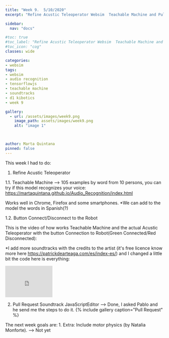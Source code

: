 ```yaml
---
title: "Week 9.  5/10/2020"
excerpt: "Refine Acustic Teleoperator Websim  Teachable Machine and Pull Request Soundtrack JS Editor "

sidebar:
  nav: "docs"

#toc: true
#toc_label: "Refine Acustic Teleoperator Websim  Teachable Machine and Pull Request Soundtrack JS Editor "
#toc_icon: "cog"
classes: wide

categories:
- websim
tags:
- websim
- audio recognition
- tensorflowjs
- teachable machine
- soundtracks
- d1 kibotics
- week 9

gallery:
  - url: /assets/images/week9.png
    image_path: assets/images/week9.png
    alt: "image 1"
  


author: Marta Quintana
pinned: false
---
```


This week I had to do:
1. Refine Acustic Teleoperator 

1.1. Teachable Machine --> 105 examples by word from 10 persons, you can try if this model recognizes your voice:
  https://martaquintana.github.io/Audio_Recognition/index.html
  
  Works well in Chrome, Firefox and some smartphones. 
 *We can add to the model the words in Spanish(?)
  
1.2. Button Connect/Disconnect to the Robot 
  
  This is the video of how works Teachable Machine and the actual Acustic Teleoperator with the button Connection to Robot(Green Connected/Red Disconnected):
  
  *I add more soundtracks with the credits to the artist (it's free licence know more here https://patrickdearteaga.com/es/index-es/) and I changed a little bit the code here is everything:
  <iframe width="150" height="100" src="https://youtube.com/embed/ou8sYbSzzY4" frameborder="0" allow="autoplay; encrypted-media" allowfullscreen></iframe>

  

2. Pull Request Soundtrack JavaScriptEditor --> Done, I asked Pablo and he send me the steps to do it.
{% include gallery caption="Pull Request" %}


The next week goals are:
1.
Extra: Include motor physics (by Natalia Monforte). --> Not yet 

